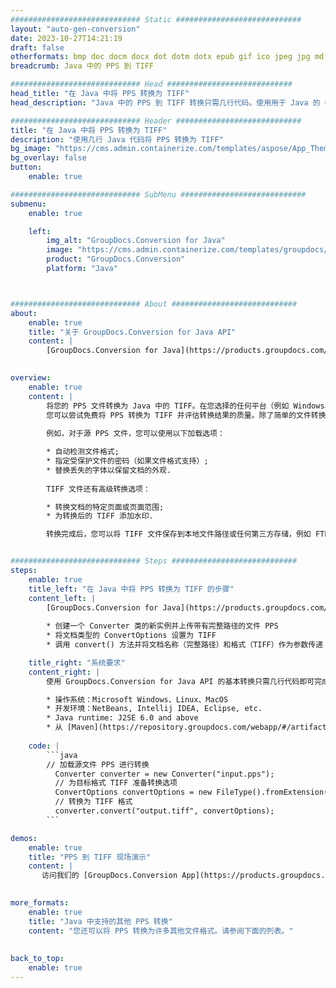 ```yaml
---
############################# Static ############################
layout: "auto-gen-conversion"
date: 2023-10-27T14:21:19
draft: false
otherformats: bmp doc docm docx dot dotm dotx epub gif ico jpeg jpg md odt ott pdf png psd rtf tex tif tiff txt xps
breadcrumb: Java 中的 PPS 到 TIFF

############################# Head ############################
head_title: "在 Java 中将 PPS 转换为 TIFF"
head_description: "Java 中的 PPS 到 TIFF 转换只需几行代码。使用用于 Java 的 GroupDocs 文档转换 API 转换 160 多种文件格式"

############################# Header ############################
title: "在 Java 中将 PPS 转换为 TIFF"
description: "使用几行 Java 代码将 PPS 转换为 TIFF"
bg_image: "https://cms.admin.containerize.com/templates/aspose/App_Themes/V3/images/bg/header1.png"
bg_overlay: false
button:
    enable: true

############################# SubMenu ############################
submenu:
    enable: true

    left:
        img_alt: "GroupDocs.Conversion for Java"
        image: "https://cms.admin.containerize.com/templates/groupdocs/images/product-logos/90x90-noborder/groupdocs-conversion-java.png"
        product: "GroupDocs.Conversion"
        platform: "Java"



############################# About ############################
about:
    enable: true
    title: "关于 GroupDocs.Conversion for Java API"
    content: |
        [GroupDocs.Conversion for Java](https://products.groupdocs.com/conversion/java/) 是一种高级文件格式转换 API，用于在 Microsoft Office、OpenDocument、PDF、HTML、电子邮件、CAD 等流行图像和文档格式之间进行转换。只需几行代码即可完成更多工作。本机 API 会自动检测原始文档的格式，并提供许多选项来自定义转换后的文档。除了从文档中提取信息的功能外，它还默认支持将转换结果缓存到本地磁盘。但是，任何类型的缓存存储都可以通过实施适当的接口来支持 - Amazon S3、Dropbox、Google Drive、Windows Azure、Reddis 或任何其他接口。
    

overview:
    enable: true
    content: |
        将您的 PPS 文件转换为 Java 中的 TIFF。在您选择的任何平台（例如 Windows、Linux、macOS）上，只需几行 Java 代码。
        您可以尝试免费将 PPS 转换为 TIFF 并评估转换结果的质量。除了简单的文件转换脚本外，您还可以尝试更复杂的选项来加载 PPS 源文件并存储 TIFF 输出。 
        
        例如，对于源 PPS 文件，您可以使用以下加载选项：

        * 自动检测文件格式;
        * 指定受保护文件的密码（如果文件格式支持）;
        * 替换丢失的字体以保留文档的外观.
        
        TIFF 文件还有高级转换选项：

        * 转换文档的特定页面或页面范围;
        * 为转换后的 TIFF 添加水印.

        转换完成后，您可以将 TIFF 文件保存到本地文件路径或任何第三方存储，例如 FTP、Amazon S3、Google Drive、Dropbox 等。请注意 - 转换 PPS到 TIFF，您不需要安装任何额外的软件，例如 MS Office、Open Office、Adobe Acrobat Reader 等。


############################# Steps ############################
steps:
    enable: true
    title_left: "在 Java 中将 PPS 转换为 TIFF 的步骤"
    content_left: |
        [GroupDocs.Conversion for Java](https://products.groupdocs.com/conversion/java/) 允许开发人员使用几行代码轻松地将 PPS 文件转换为 TIFF。
        
        * 创建一个 Converter 类的新实例并上传带有完整路径的文件 PPS
        * 将文档类型的 ConvertOptions 设置为 TIFF
        * 调用 convert() 方法并将文档名称（完整路径）和格式（TIFF）作为参数传递

    title_right: "系统要求"
    content_right: |
        使用 GroupDocs.Conversion for Java API 的基本转换只需几行代码即可完成。所有主要平台和操作系统都支持我们的 API。在执行以下代码之前，请确保您的系统上安装了以下先决条件。

        * 操作系统：Microsoft Windows、Linux、MacOS
        * 开发环境：NetBeans, Intellij IDEA, Eclipse, etc.
        * Java runtime: J2SE 6.0 and above
        * 从 [Maven](https://repository.groupdocs.com/webapp/#/artifacts/browse/tree/General/repo/com/groupdocs/groupdocs-conversion) 获取最新的 GroupDocs.Conversion for Java
         
    code: |
        ```java    
        // 加载源文件 PPS 进行转换
          Converter converter = new Converter("input.pps");
          // 为目标格式 TIFF 准备转换选项
          ConvertOptions convertOptions = new FileType().fromExtension("tiff").getConvertOptions();
          // 转换为 TIFF 格式
          converter.convert("output.tiff", convertOptions);
        ```

demos:
    enable: true
    title: "PPS 到 TIFF 现场演示"
    content: |
       访问我们的 [GroupDocs.Conversion App](https://products.groupdocs.app/conversion/family) 网站并立即尝试 PPS 到 TIFF 转换。免费演示具有以下好处
          

more_formats:
    enable: true
    title: "Java 中支持的其他 PPS 转换"
    content: "您还可以将 PPS 转换为许多其他文件格式。请参阅下面的列表。"
       
       
back_to_top:
    enable: true
---
```

